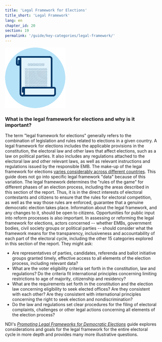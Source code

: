 ```yaml
---
title: 'Legal Framework for Elections'
title_short: 'Legal Framework'
lang: en
chapter_id: 20
section: 19
permalink: '/guide/key-categories/legal-framework/'
---
```


![Legal Framework](/assets/images/inventory/categories/legal-framework.png)

### What is the legal framework for elections and why is it important?

The term "legal framework for elections" generally refers to the combination of legislation and rules related to elections in a given country. A legal framework for elections includes the applicable provisions in the constitution, the electoral law and other laws that affect elections, such as a law on political parties. It also includes any regulations attached to the electoral law and other relevant laws, as well as relevant instructions and regulations issued by the responsible EMB. The make-up of the legal framework for elections [varies considerably across different countries](http://aceproject.org/epic-en/CDMap?question=LF001&f=g). This guide does not go into specific legal framework "data" because of this variation. The legal framework determines the "rules of the game" for different phases of an election process, including the areas described in this section of the report. Thus, it is in the direct interests of electoral contestants and citizens to ensure that the rules for electoral competition, as well as the way those rules are enforced, guarantee that a genuine democratic election takes place. Information about the legal framework, and any changes to it, should be open to citizens. Opportunities for public input into reform processes is also important. In assessing or reforming the legal framework for elections, actors concerned -- whether EMBs, government bodies, civil society groups or political parties -- should consider what the framework means for the transparency, inclusiveness and accountability of each part of the electoral cycle, including the other 15 categories explored in this section of the report. They might ask:

- Are representatives of parties, candidates, referenda and ballot initiative groups granted timely, effective access to all elements of the election process, including relevant data?
- What are the voter eligibility criteria set forth in the constitution, law and regulations? Do the criteria fit international principles concerning limiting restrictions to age of majority, citizenship and residency?
- What are the requirements set forth in the constitution and the election law concerning eligibility to seek elected offices? Are they consistent with each other? Are they consistent with international principles concerning the right to seek election and nondiscrimination?
- Do the law and regulations set clear procedures for the filing of electoral complaints, challenges or other legal actions concerning all elements of the election process?

NDI's [_Promoting Legal Frameworks for Democratic Elections_](https://www.ndi.org/files/2404_ww_elect_legalframeworks_093008.pdf) guide explores considerations and goals for the legal framework for the entire electoral cycle in more depth and provides many more illustrative questions.
